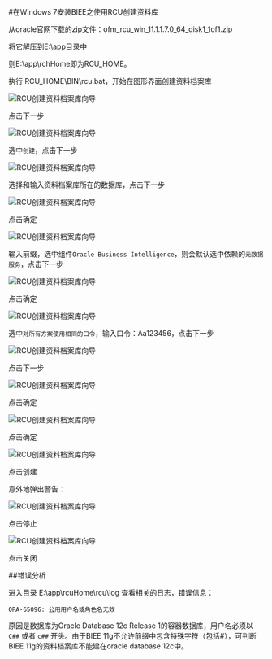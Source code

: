 #在Windows 7安装BIEE之使用RCU创建资料库

从oracle官网下载的zip文件：ofm_rcu_win_11.1.1.7.0_64_disk1_1of1.zip

将它解压到E:\app目录中

则E:\app\rchHome即为RCU_HOME。

执行 RCU_HOME\BIN\rcu.bat，开始在图形界面创建资料档案库

![RCU创建资料档案库向导](../../../public/imgs/rcu/welcome.jpg)

点击下一步

![RCU创建资料档案库向导](../../../public/imgs/rcu/step_1_of_7_01.jpg)

选中`创建`，点击下一步

![RCU创建资料档案库向导](../../../public/imgs/rcu/step_2_of_7_01.jpg)

选择和输入资料档案库所在的数据库，点击下一步

![RCU创建资料档案库向导](../../../public/imgs/rcu/step_2_of_7_02.jpg)

点击确定

![RCU创建资料档案库向导](../../../public/imgs/rcu/step_3_of_7_01.jpg)

输入前缀，选中组件`Oracle Business Intelligence`，则会默认选中依赖的`元数据服务`，点击下一步

![RCU创建资料档案库向导](../../../public/imgs/rcu/step_3_of_7_02.jpg)

点击确定

![RCU创建资料档案库向导](../../../public/imgs/rcu/step_4_of_7_01.jpg)

选中`对所有方案使用相同的口令`，输入口令：Aa123456，点击下一步

![RCU创建资料档案库向导](../../../public/imgs/rcu/step_5_of_7_01.jpg)

点击下一步

![RCU创建资料档案库向导](../../../public/imgs/rcu/step_5_of_7_02.jpg)

点击确定

![RCU创建资料档案库向导](../../../public/imgs/rcu/step_5_of_7_03.jpg)

点击确定

![RCU创建资料档案库向导](../../../public/imgs/rcu/step_6_of_7_01.jpg)

点击创建

意外地弹出警告：

![RCU创建资料档案库向导](../../../public/imgs/rcu/step_6_of_7_02.jpg)

点击停止

![RCU创建资料档案库向导](../../../public/imgs/rcu/step_7_of_7_01.jpg)

点击关闭

##错误分析

进入目录 E:\app\rcuHome\rcu\log 查看相关的日志，错误信息：

```
ORA-65096: 公用用户名或角色名无效
```

原因是数据库为Oracle Database 12c Release 1的容器数据库，用户名必须以 `C##` 或者 `c##` 开头。由于BIEE 11g不允许前缀中包含特殊字符（包括#），可判断BIEE 11g的资料档案库不能建在oracle database 12c中。





